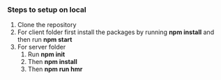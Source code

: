 ### Steps to setup on local
1. Clone the repository
2. For client folder first install the packages by running  **npm install** and then run **npm start**
3. For server folder
   1. Run **npm init**
   2. Then **npm install**
   3. Then **npm run hmr**
